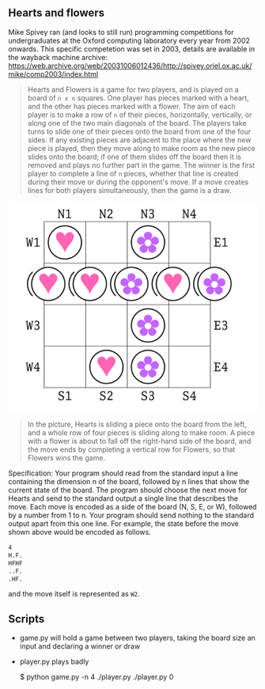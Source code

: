 Hearts and flowers
------------------
Mike Spivey ran (and looks to still run) programming competitions for undergraduates at the Oxford computing laboratory every year from 2002 onwards. This specific competetion was set in 2003, details are available in the wayback machine archive:
https://web.archive.org/web/20031006012436/http://spivey.oriel.ox.ac.uk/mike/comp2003/index.html

> Hearts and Flowers is a game for two players, and is played on a board of `n x n` squares. One player has pieces marked with a heart, and the other has pieces marked with a flower. The aim of each player is to make a row of `n` of their pieces, horizontally, vertically, or along one of the two main diagonals of the board.
> The players take turns to slide one of their pieces onto the board from one of the four sides. If any existing pieces are adjacent to the place where the new piece is played, then they move along to make room as the new piece slides onto the board; if one of them slides off the board then it is removed and plays no further part in the game. The winner is the first player to complete a line of `n` pieces, whether that line is created during their move or during the opponent's move. If a move creates lines for both players simultaneously, then the game is a draw.

![Sample board](./sample-board.png)

> In the picture, Hearts is sliding a piece onto the board from the left, and a whole row of four pieces is sliding along to make room. A piece with a flower is about to fall off the right-hand side of the board, and the move ends by completing a vertical row for Flowers, so that Flowers wins the game.

Specification: Your program should read from the standard input a line containing the dimension n of the board, followed by n lines that show the current state of the board. The program should choose the next move for Hearts and send to the standard output a single line that describes the move. Each move is encoded as a side of the board (N, S, E, or W), followed by a number from 1 to n. Your program should send nothing to the standard output apart from this one line. For example, the state before the move shown above would be encoded as follows.

    4
    H.F.
    HFHF
    ..F.
    .HF.

and the move itself is represented as `W2`.

Scripts
-------

* game.py will hold a game between two players, taking the board size an input and declaring a winner or draw
* player.py plays badly

    $ python game.py -n 4 ./player.py ./player.py
    0

